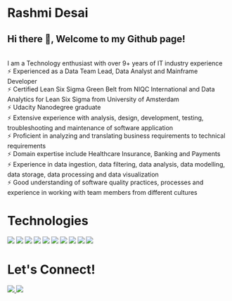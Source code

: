 # Rashmi Desai

## Hi there 👋, Welcome to my Github page!

<br>
I am a Technology enthusiast with over 9+ years of IT industry experience
<br> ⚡  Experienced as a Data Team Lead, Data Analyst and Mainframe Developer 
<br> ⚡  Certified Lean Six Sigma Green Belt from NIQC International and Data Analytics for Lean Six Sigma from University of Amsterdam
<br> ⚡  Udacity Nanodegree graduate 
<br> ⚡  Extensive experience with analysis, design, development, testing, troubleshooting and maintenance of software application
<br> ⚡  Proficient in analyzing and translating business requirements to technical requirements
<br> ⚡  Domain expertise include Healthcare Insurance, Banking and Payments
<br> ⚡  Experience in data ingestion, data filtering, data analysis, data modelling, data storage, data processing and data visualization
<br> ⚡  Good understanding of software quality practices, processes and experience in working with team members from different cultures

 
<h1 align="left">Technologies</h1>


<p align="left">
  <img src="https://img.shields.io/static/v1?label=|&message=SAS&color=2b625f&style=plastic&logo=sas"/>
  <img src="https://img.shields.io/static/v1?label=|&message=Cobol&color=2b625f&style=plastic&logo=Cobol"/>
  <img src="https://img.shields.io/static/v1?label=|&message=PostgreSQL&color=4169E1&style=plastic&logo=PostgreSQL"/>
  <img src="https://img.shields.io/static/v1?label=|&message=SQL&color=2b625f&style=plastic&logo=SQL"/>
  <img src="https://img.shields.io/static/v1?label=|&message=PYTHON&color=52985b&style=plastic&logo=python"/>
  <img src="https://img.shields.io/static/v1?label=|&message=Microsoft Azure&color=0078D4&style=plastic&logo=Microsoft Azure"/>
  <img src="https://img.shields.io/static/v1?label=|&message=Power BI&color=F2C811&style=plastic&logo=Power BI"/>
  <img src="https://img.shields.io/static/v1?label=|&message=GIT&color=cbb148&style=plastic&logo=git"/>
  <img src="https://img.shields.io/static/v1?label=|&message=GitHub&color=181717&style=plastic&logo=GitHub"/>
  <img src="https://img.shields.io/static/v1?label=|&message=Visual Studio Code&color=007ACC&style=plastic&logo=Visual Studio Code"/>
</p>
     


<h1 align="left">Let's Connect!</h1>



<p align="left">
  <a href="https://technotalkswithrd.blogspot.com" target="_blank">
    <img src="https://img.shields.io/static/v1?label=|&message=WEBSITE&color=23555f&style=plastic&logo=react&logo-color=white"/>
  </a>
  <a href="https://www.linkedin.com/in/rashmi-desai" target="_blank">
    <img src="https://img.shields.io/static/v1?label=|&message=LINKEDIN&color=cdf998&style=plastic&logo=linkedin&logo-color=white"/>
  </a>
</p> 
